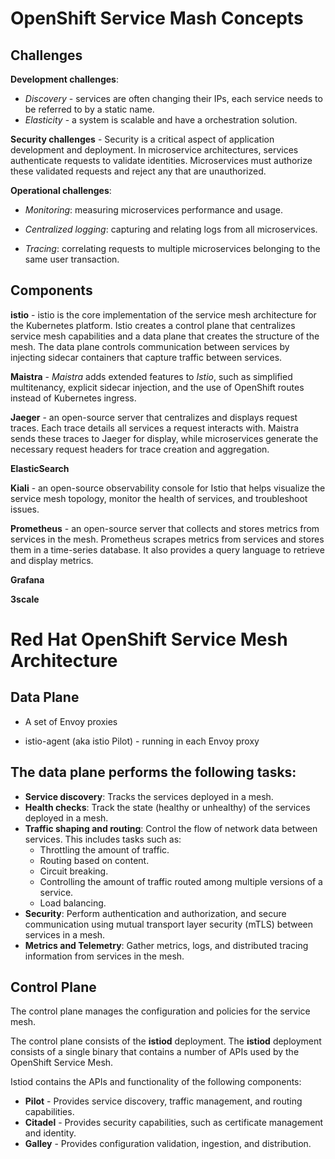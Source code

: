 # OpenShift Service Mash Concepts

## Challenges

**Development challenges**:
 -  *Discovery* - services are often changing their IPs, each service needs to be referred to by a static name. 
 - *Elasticity* - a system is scalable and have a orchestration solution.

**Security challenges** - Security is a critical aspect of application development and deployment. In microservice architectures, services authenticate requests to validate identities. Microservices must authorize these validated requests and reject any that are unauthorized.

**Operational challenges**: 
 - *Monitoring*: measuring microservices performance and usage.

 - *Centralized logging*: capturing and relating logs from all microservices.

 - *Tracing*: correlating requests to multiple microservices belonging to the same user transaction.

 ## Components

 **istio** - istio is the core implementation of the service mesh architecture for the Kubernetes platform. Istio creates a control plane that centralizes service mesh capabilities and a data plane that creates the structure of the mesh. The data plane controls communication between services by injecting sidecar containers that capture traffic between services.

 **Maistra** - *Maistra* adds extended features to *Istio*, such as simplified multitenancy, explicit sidecar injection, and the use of OpenShift routes instead of Kubernetes ingress.

**Jaeger** - an open-source server that centralizes and displays request traces. Each trace details all services a request interacts with. Maistra sends these traces to Jaeger for display, while microservices generate the necessary request headers for trace creation and aggregation.

**ElasticSearch**

**Kiali** - an open-source observability console for Istio that helps visualize the service mesh topology, monitor the health of services, and troubleshoot issues.

**Prometheus** - an open-source server that collects and stores metrics from services in the mesh. Prometheus scrapes metrics from services and stores them in a time-series database. It also provides a query language to retrieve and display metrics.

**Grafana**

**3scale**


# Red Hat OpenShift Service Mesh Architecture

## Data Plane

* A set of Envoy proxies

* istio-agent (aka istio Pilot) - running in each Envoy proxy

## The data plane performs the following tasks:
   
 *   **Service discovery**: Tracks the services deployed in a mesh.
 *   **Health checks**: Track the state (healthy or unhealthy) of the services deployed in a mesh.
 *   **Traffic shaping and routing**: Control the flow of network data between services. This includes tasks such as:
     *   Throttling the amount of traffic.
     *   Routing based on content.
     *   Circuit breaking.
     *   Controlling the amount of traffic routed among multiple versions of a service.
     *   Load balancing.
 *   **Security**: Perform authentication and authorization, and secure communication using mutual transport layer security (mTLS) between services in a mesh.
 *   **Metrics and Telemetry**: Gather metrics, logs, and distributed tracing information from services in the mesh.


## Control Plane

The control plane manages the configuration and policies for the service mesh.

The control plane consists of the **istiod** deployment. The **istiod** deployment consists of a single binary that contains a number of APIs used by the OpenShift Service Mesh.

Istiod contains the APIs and functionality of the following components:

* **Pilot** - Provides service discovery, traffic management, and routing capabilities.
* **Citadel** - Provides security capabilities, such as certificate management and identity.
* **Galley** - Provides configuration validation, ingestion, and distribution. 